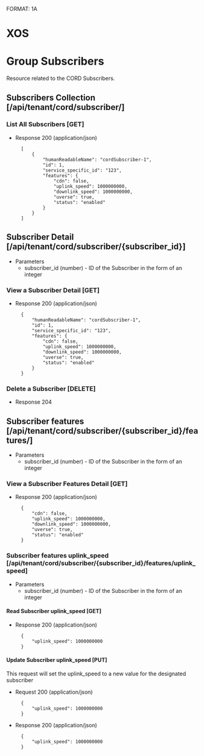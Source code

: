 FORMAT: 1A

# XOS

# Group Subscribers

Resource related to the CORD Subscribers.

## Subscribers Collection [/api/tenant/cord/subscriber/]

### List All Subscribers [GET]

+ Response 200 (application/json)

        [
            {
                "humanReadableName": "cordSubscriber-1", 
                "id": 1, 
                "service_specific_id": "123", 
                "features": {
                    "cdn": false, 
                    "uplink_speed": 1000000000, 
                    "downlink_speed": 1000000000, 
                    "uverse": true, 
                    "status": "enabled"
                }
            }
        ]

## Subscriber Detail [/api/tenant/cord/subscriber/{subscriber_id}]

+ Parameters
    + subscriber_id (number) - ID of the Subscriber in the form of an integer

### View a Subscriber Detail [GET]

+ Response 200 (application/json)
 
        {
            "humanReadableName": "cordSubscriber-1", 
            "id": 1, 
            "service_specific_id": "123", 
            "features": {
                "cdn": false, 
                "uplink_speed": 1000000000, 
                "downlink_speed": 1000000000, 
                "uverse": true, 
                "status": "enabled"
            }
        }

### Delete a Subscriber [DELETE]

+ Response 204

## Subscriber features [/api/tenant/cord/subscriber/{subscriber_id}/features/]

+ Parameters
    + subscriber_id (number) - ID of the Subscriber in the form of an integer

### View a Subscriber Features Detail [GET]

+ Response 200 (application/json)

        {
            "cdn": false, 
            "uplink_speed": 1000000000, 
            "downlink_speed": 1000000000, 
            "uverse": true, 
            "status": "enabled"
        }

### Subscriber features uplink_speed [/api/tenant/cord/subscriber/{subscriber_id}/features/uplink_speed]

+ Parameters
    + subscriber_id (number) - ID of the Subscriber in the form of an integer

#### Read Subscriber uplink_speed [GET]

+ Response 200 (application/json)

        {
            "uplink_speed": 1000000000
        }

#### Update Subscriber uplink_speed [PUT]

This request will set the uplink_speed to a new value for the designated subscriber

+ Request 200 (application/json)

        {
            "uplink_speed": 1000000000
        }

+ Response 200 (application/json)

        {
            "uplink_speed": 1000000000
        }
